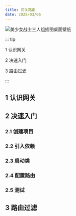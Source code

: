 ```yaml
---
title: 网关路由
date: 2025/03/06
---
```


![美少女战士三人组插图桌面壁纸](https://bizhi1.com/wp-content/uploads/2024/11/sailor-moon-trio-illustration-desktop-wallpaper-4k.jpg)

::: tip

1 认识网关

2 决速入门

3 路由过滤

:::

## 1 认识网关

## 2 决速入门

### 2.1 创建项目

### 2.2 引入依赖

### 2.3 启动类

### 2.4 配置路由

### 2.5 测试

## 3 路由过滤